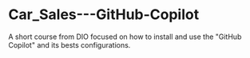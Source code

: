 # Car_Sales---GitHub-Copilot
A short course from DIO focused on how to install and use the "GitHub Copilot" and its bests configurations. 
